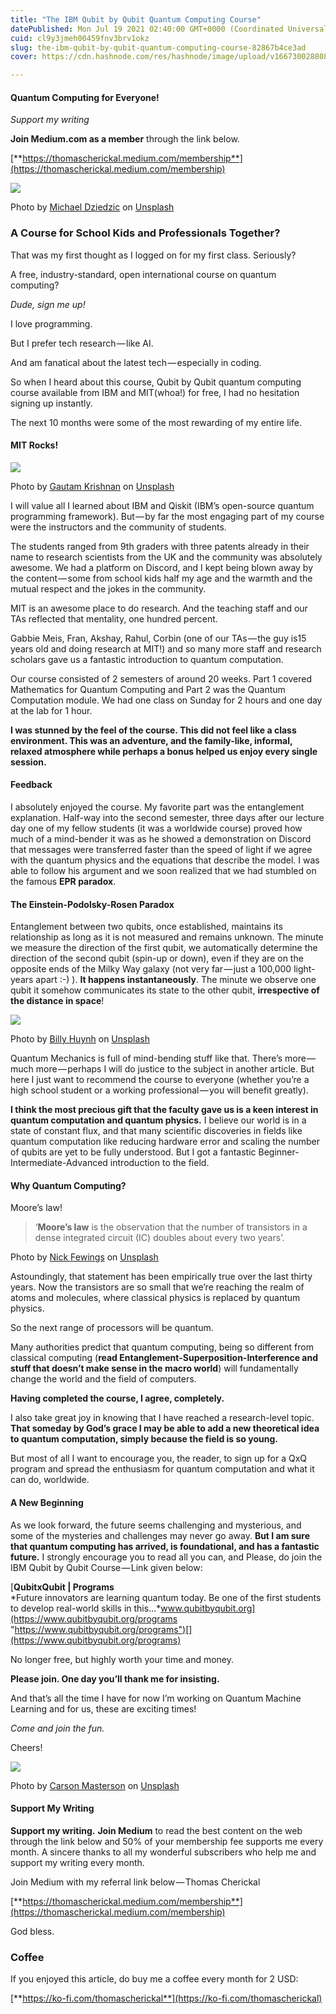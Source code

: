 ```yaml
---
title: "The IBM Qubit by Qubit Quantum Computing Course"
datePublished: Mon Jul 19 2021 02:40:00 GMT+0000 (Coordinated Universal Time)
cuid: cl9y3jmeh00459fnv3brv1okz
slug: the-ibm-qubit-by-qubit-quantum-computing-course-82867b4ce3ad
cover: https://cdn.hashnode.com/res/hashnode/image/upload/v1667300288086/CrmlCAOTG.jpeg

---
```


#### Quantum Computing for Everyone!

*Support my writing*

**Join Medium.com as a member** through the link below.

[**https://thomascherickal.medium.com/membership**](https://thomascherickal.medium.com/membership)

![](https://cdn.hashnode.com/res/hashnode/image/upload/v1667300271826/XQeQilOkY.jpeg)

Photo by [Michael Dziedzic](https://unsplash.com/@lazycreekimages?utm_source=medium&utm_medium=referral) on [Unsplash](https://unsplash.com?utm_source=medium&utm_medium=referral)

### A Course for School Kids and Professionals Together?

That was my first thought as I logged on for my first class. Seriously?

A free, industry-standard, open international course on quantum computing?

*Dude, sign me up!*

I love programming.

But I prefer tech research — like AI.

And am fanatical about the latest tech — especially in coding.

So when I heard about this course, Qubit by Qubit quantum computing course available from IBM and MIT(whoa!) for free, I had no hesitation signing up instantly.

The next 10 months were some of the most rewarding of my entire life.

#### MIT Rocks!

![](https://cdn.hashnode.com/res/hashnode/image/upload/v1667300277586/09wmL1Fbr.jpeg)

Photo by [Gautam Krishnan](https://unsplash.com/@gautamkrishnan?utm_source=medium&utm_medium=referral) on [Unsplash](https://unsplash.com?utm_source=medium&utm_medium=referral)

I will value all I learned about IBM and Qiskit (IBM’s open-source quantum programming framework). But — by far the most engaging part of my course were the instructors and the community of students.

The students ranged from 9th graders with three patents already in their name to research scientists from the UK and the community was absolutely awesome. We had a platform on Discord, and I kept being blown away by the content — some from school kids half my age and the warmth and the mutual respect and the jokes in the community.

MIT is an awesome place to do research. And the teaching staff and our TAs reflected that mentality, one hundred percent.

Gabbie Meis, Fran, Akshay, Rahul, Corbin (one of our TAs — the guy is15 years old and doing research at MIT!) and so many more staff and research scholars gave us a fantastic introduction to quantum computation.

Our course consisted of 2 semesters of around 20 weeks. Part 1 covered Mathematics for Quantum Computing and Part 2 was the Quantum Computation module. We had one class on Sunday for 2 hours and one day at the lab for 1 hour.

**I was stunned by the feel of the course. This did not feel like a class environment. This was an adventure, and the family-like, informal, relaxed atmosphere while perhaps a bonus helped us enjoy every single session.**

#### Feedback

I absolutely enjoyed the course. My favorite part was the entanglement explanation. Half-way into the second semester, three days after our lecture day one of my fellow students (it was a worldwide course) proved how much of a mind-bender it was as he showed a demonstration on Discord that messages were transferred faster than the speed of light if we agree with the quantum physics and the equations that describe the model. I was able to follow his argument and we soon realized that we had stumbled on the famous **EPR paradox**.

#### The Einstein-Podolsky-Rosen Paradox

Entanglement between two qubits, once established, maintains its relationship as long as it is not measured and remains unknown. The minute we measure the direction of the first qubit, we automatically determine the direction of the second qubit (spin-up or down), even if they are on the opposite ends of the Milky Way galaxy (not very far — just a 100,000 light-years apart :-) ). **It happens instantaneously**. The minute we observe one qubit it somehow communicates its state to the other qubit, **irrespective of the distance in space**!

![](https://cdn.hashnode.com/res/hashnode/image/upload/v1667300280371/ejgDIvOV1.jpeg)

Photo by [Billy Huynh](https://unsplash.com/@billy_huy?utm_source=medium&utm_medium=referral) on [Unsplash](https://unsplash.com?utm_source=medium&utm_medium=referral)

Quantum Mechanics is full of mind-bending stuff like that. There’s more — much more — perhaps I will do justice to the subject in another article. But here I just want to recommend the course to everyone (whether you’re a high school student or a working professional — you will benefit greatly).

**I think the most precious gift that the faculty gave us is a keen interest in quantum computation and quantum physics.** I believe our world is in a state of constant flux, and that many scientific discoveries in fields like quantum computation like reducing hardware error and scaling the number of qubits are yet to be fully understood. But I got a fantastic Beginner-Intermediate-Advanced introduction to the field.

#### Why Quantum Computing?

Moore’s law!

> ‘**Moore’s law** is the observation that the number of transistors in a dense integrated circuit (IC) doubles about every two years’.

Photo by [Nick Fewings](https://unsplash.com/@jannerboy62?utm_source=medium&utm_medium=referral) on [Unsplash](https://unsplash.com?utm_source=medium&utm_medium=referral)

Astoundingly, that statement has been empirically true over the last thirty years. Now the transistors are so small that we’re reaching the realm of atoms and molecules, where classical physics is replaced by quantum physics.

So the next range of processors will be quantum.

Many authorities predict that quantum computing, being so different from classical computing (**read Entanglement-Superposition-Interference and stuff that doesn’t make sense in the macro world**) will fundamentally change the world and the field of computers.

**Having completed the course, I agree, completely.**

I also take great joy in knowing that I have reached a research-level topic. **That someday by God’s grace I may be able to add a new theoretical idea to quantum computation, simply because the field is so young.**

But most of all I want to encourage you, the reader, to sign up for a QxQ program and spread the enthusiasm for quantum computation and what it can do, worldwide.

#### A New Beginning

As we look forward, the future seems challenging and mysterious, and some of the mysteries and challenges may never go away. **But I am sure that quantum computing has arrived, is foundational, and has a fantastic future.** I strongly encourage you to read all you can, and Please, do join the IBM Qubit by Qubit Course — Link given below:

[**QubitxQubit | Programs**  
*Future innovators are learning quantum today. Be one of the first students to develop real-world skills in this…*www.qubitbyqubit.org](https://www.qubitbyqubit.org/programs "https://www.qubitbyqubit.org/programs")[](https://www.qubitbyqubit.org/programs)

No longer free, but highly worth your time and money.

**Please join. One day you’ll thank me for insisting.**

And that’s all the time I have for now I’m working on Quantum Machine Learning and for us, these are exciting times!

*Come and join the fun.*

Cheers!

![](https://cdn.hashnode.com/res/hashnode/image/upload/v1667300284337/9uQATcc4O.jpeg)

Photo by [Carson Masterson](https://unsplash.com/@carsonmasterson?utm_source=medium&utm_medium=referral) on [Unsplash](https://unsplash.com?utm_source=medium&utm_medium=referral)

#### Support My Writing

**Support my writing.** **Join Medium** to read the best content on the web through the link below and 50% of your membership fee supports me every month. A sincere thanks to all my wonderful subscribers who help me and support my writing every month.

Join Medium with my referral link below — Thomas Cherickal

[**https://thomascherickal.medium.com/membership**](https://thomascherickal.medium.com/membership)

God bless.

### Coffee

If you enjoyed this article, do buy me a coffee every month for 2 USD:

[**https://ko-fi.com/thomascherickal**](https://ko-fi.com/thomascherickal)